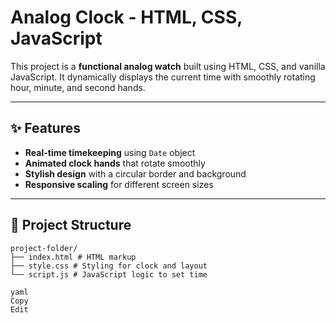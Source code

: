 # Analog Clock - HTML, CSS, JavaScript

This project is a **functional analog watch** built using HTML, CSS, and vanilla JavaScript. It dynamically displays the current time with smoothly rotating hour, minute, and second hands.

---

## ✨ Features

- **Real-time timekeeping** using `Date` object
- **Animated clock hands** that rotate smoothly
- **Stylish design** with a circular border and background
- **Responsive scaling** for different screen sizes

---

## 📂 Project Structure

```
project-folder/
├── index.html # HTML markup
├── style.css # Styling for clock and layout
└── script.js # JavaScript logic to set time

yaml
Copy
Edit
```

